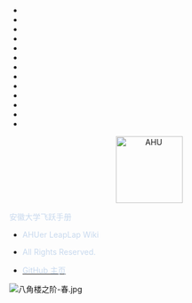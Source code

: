 * ⠀
* ⠀
* ⠀
* ⠀⠀
* ⠀
* ⠀
* ⠀
* ⠀
* ⠀
* ⠀⠀
* ⠀
* ⠀
* ⠀

<p align="center">
  <a href="https://github.com/AHUer-LeapLap/Impart-Inherit">
    <img alt="AHU" src="_media/AHU-logo-冬.png" height="120">
  </a>
</p>
<middle><font color="C8D9EE">安徽大学飞跃手册</font></middle>

- <font color="C8D9EE">AHUer LeapLap Wiki</font>

- <font color="C8D9EE">All Rights Reserved.</font>

- [<font color="C8D9EE">GitHub 主页</font>](https://github.com/AHUer-LeapLap/Impart-Inherit)

![八角楼之阶-春.jpg](https://i.loli.net/2021/03/30/xWReaCFIwg6hjcM.jpg)



